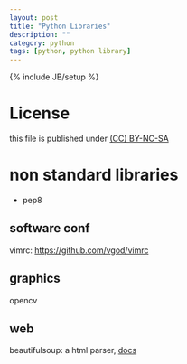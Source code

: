 ```yaml
---
layout: post
title: "Python Libraries"
description: ""
category: python
tags: [python, python library]
---
```

{% include JB/setup %}
# License
this file is published under [(CC) BY-NC-SA](http://creativecommons.org/licenses/by-nc-sa/3.0/)

# non standard libraries
* pep8

## software conf
vimrc: https://github.com/vgod/vimrc

## graphics
opencv

## web
beautifulsoup: a html parser, [docs](http://www.crummy.com/software/BeautifulSoup/bs3/documentation.zh.html)


